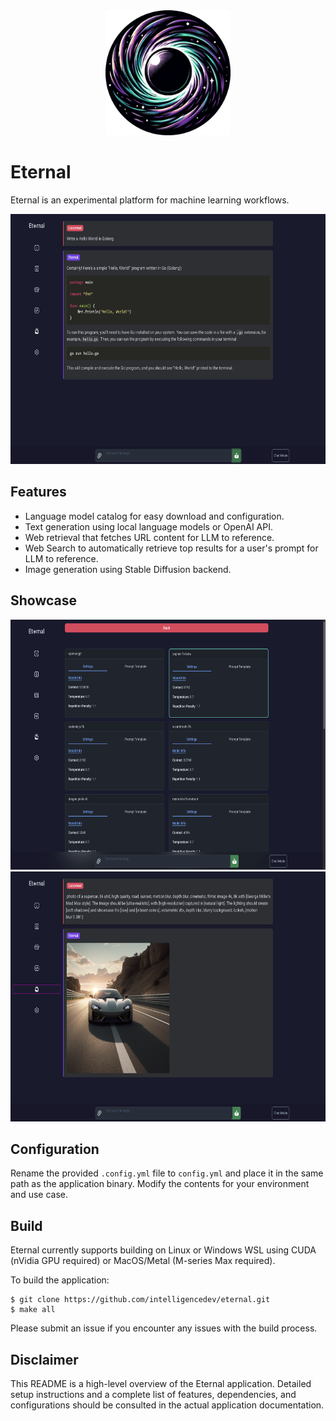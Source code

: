<div align="center">
  <picture>
    <source media="(prefers-color-scheme: dark)" height="200px" srcset="./public/img/eternal.png">
    <img alt="logo" height="200px" src="./public/img/eternal.png">
  </picture>
</div>

# Eternal

Eternal is an experimental platform for machine learning workflows.

<div align="center">
  <picture>
    <source media="(prefers-color-scheme: dark)" height="400px" srcset="./public/img/textcompletions.png">
    <img alt="logo" height="400px" src="./public/img/textcompletions.png">
  </picture>
</div>

## Features

- Language model catalog for easy download and configuration.
- Text generation using local language models or OpenAI API.
- Web retrieval that fetches URL content for LLM to reference.
- Web Search to automatically retrieve top results for a user's prompt for LLM to reference.
- Image generation using Stable Diffusion backend.

## Showcase

<div align="center">
  <picture>
    <source media="(prefers-color-scheme: dark)" height="400px" srcset="./public/img/modelcards.png">
    <img alt="logo" height="400px" src="./public/img/modelcards.png">
  </picture>
</div>

<div align="center">
  <picture>
    <source media="(prefers-color-scheme: dark)" height="400px" srcset="./public/img/imagegen.png">
    <img alt="logo" height="400px" src="./public/img/imagegen.png">
  </picture>
</div>

## Configuration

Rename the provided `.config.yml` file to `config.yml` and place it in the same path as the application binary. Modify the contents for your environment and use case.

## Build

Eternal currently supports building on Linux or Windows WSL using CUDA (nVidia GPU required) or MacOS/Metal (M-series Max required).

To build the application:

```
$ git clone https://github.com/intelligencedev/eternal.git
$ make all
```

Please submit an issue if you encounter any issues with the build process.

## Disclaimer

This README is a high-level overview of the Eternal application. Detailed setup instructions and a complete list of features, dependencies, and configurations should be consulted in the actual application documentation.

